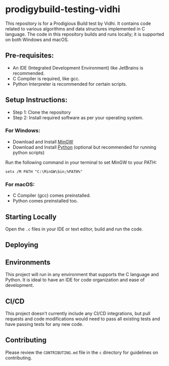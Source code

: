# prodigybuild-testing-vidhi

This repository is for a Prodigious Build test by Vidhi. It contains code related to various algorithms and data structures implemented in C language. The code in this repository builds and runs locally; it is supported on both Windows and macOS.

## Pre-requisites:
- An IDE (Integrated Development Environment) like JetBrains is recommended.
- C Compiler is required, like gcc.
- Python Interpreter is recommended for certain scripts.

## Setup Instructions:
- Step 1: Clone the repository
- Step 2: Install required software as per your operating system.

### For Windows:
- Download and Install [MinGW](http://mingw-w64.org/doku.php)
- Download and Install [Python](https://www.python.org/downloads/windows/) (optional but recommended for running python scripts)

Run the following command in your terminal to set MinGW to your PATH:
```
setx /M PATH "C:\MinGW\bin;%PATH%"
```

### For macOS:
- C Compiler (gcc) comes preinstalled.
- Python comes preinstalled too.


## Starting Locally

Open the `.c` files in your IDE or text editor, build and run the code.

## Deploying


## Environments

This project will run in any environment that supports the C language and Python. It is ideal to have an IDE for code organization and ease of development.

## CI/CD

This project doesn't currently include any CI/CD integrations, but pull requests and code modifications would need to pass all existing tests and have passing tests for any new code.

## Contributing

Please review the `CONTRIBUTING.md` file in the `c` directory for guidelines on contributing.